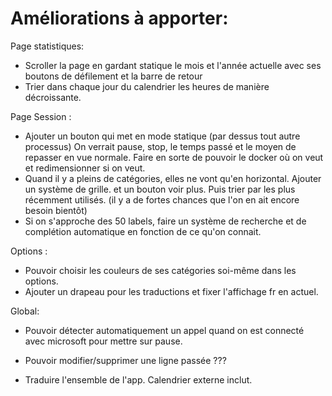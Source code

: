 # Améliorations à apporter:
Page statistiques:
- Scroller la page en gardant statique le mois et l'année actuelle avec ses boutons de défilement et la barre de retour
- Trier dans chaque jour du calendrier les heures de manière décroissante.


Page Session :
- Ajouter un bouton qui met en mode statique (par dessus tout autre processus) On verrait pause, stop, le temps passé et le moyen de repasser en vue normale. Faire en sorte de pouvoir le docker où on veut et redimensionner si on veut.
- Quand il y a pleins de catégories, elles ne vont qu'en horizontal. Ajouter un système de grille. et un bouton voir plus. Puis trier par les plus récemment utilisés. (il y a de fortes chances que l'on en ait encore besoin bientôt)
- Si on s'approche des 50 labels, faire un système de recherche et de complétion automatique en fonction de ce qu'on connait. 

Options :
- Pouvoir choisir les couleurs de ses catégories soi-même dans les options. 
- Ajouter un drapeau pour les traductions et fixer l'affichage fr en actuel.

Global:
- Pouvoir détecter automatiquement un appel quand on est connecté avec microsoft pour mettre sur pause.
- Pouvoir modifier/supprimer une ligne passée ??? 

- Traduire l'ensemble de l'app. Calendrier externe inclut.

